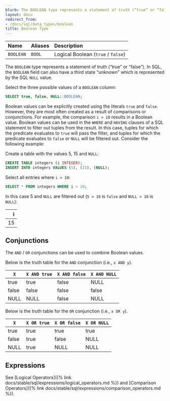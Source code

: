 ```yaml
---
blurb: The BOOLEAN type represents a statement of truth (“true” or “false”).
layout: docu
redirect_from:
- /docs/sql/data_types/boolean
title: Boolean Type
---
```


| Name | Aliases | Description |
|:---|:---|:---|
| `BOOLEAN` | `BOOL` | Logical Boolean (`true` / `false`) |

The `BOOLEAN` type represents a statement of truth (“true” or “false”). In SQL, the `BOOLEAN` field can also have a third state “unknown” which is represented by the SQL `NULL` value.

Select the three possible values of a `BOOLEAN` column:

```sql
SELECT true, false, NULL::BOOLEAN;
```

Boolean values can be explicitly created using the literals `true` and `false`. However, they are most often created as a result of comparisons or conjunctions. For example, the comparison `i > 10` results in a Boolean value. Boolean values can be used in the `WHERE` and `HAVING` clauses of a SQL statement to filter out tuples from the result. In this case, tuples for which the predicate evaluates to `true` will pass the filter, and tuples for which the predicate evaluates to `false` or `NULL` will be filtered out. Consider the following example:

Create a table with the values 5, 15 and `NULL`:

```sql
CREATE TABLE integers (i INTEGER);
INSERT INTO integers VALUES (5), (15), (NULL);
```

Select all entries where `i > 10`:

```sql
SELECT * FROM integers WHERE i > 10;
```

In this case 5 and `NULL` are filtered out (`5 > 10` is `false` and `NULL > 10` is `NULL`):

| i  |
|---:|
| 15 |

## Conjunctions

The `AND` / `OR` conjunctions can be used to combine Boolean values.

Below is the truth table for the `AND` conjunction (i.e., `x AND y`).

<div class="monospace_table"></div>

| `X` | `X AND true` | `X AND false` | `X AND NULL` |
|-------|-------|-------|-------|
| true  | true  | false | NULL  |
| false | false | false | false |
| NULL  | NULL  | false | NULL  |

Below is the truth table for the `OR` conjunction (i.e., `x OR y`).

<div class="monospace_table"></div>

| `X` | `X OR true` | `X OR false` | `X OR NULL` |
|-------|------|-------|------|
| true  | true | true  | true |
| false | true | false | NULL |
| NULL  | true | NULL  | NULL |

## Expressions

See [Logical Operators]({% link docs/stable/sql/expressions/logical_operators.md %}) and [Comparison Operators]({% link docs/stable/sql/expressions/comparison_operators.md %}).